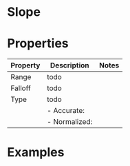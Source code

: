 # Slope


# Properties


| Property | Description | Notes | 
| -------- | ----------- | ----- |
| Range | todo | |
| Falloff | todo | |
| Type | todo | |
| | - Accurate: <desc> | |
| | - Normalized: <desc> | |




# Examples
